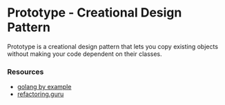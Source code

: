 # Prototype - Creational Design Pattern

Prototype is a creational design pattern that lets you copy existing objects without making your code dependent on their classes.

### Resources
- [golang by example](https://golangbyexample.com/prototype-pattern-go)
- [refactoring.guru](https://refactoring.guru/design-patterns/prototype)
